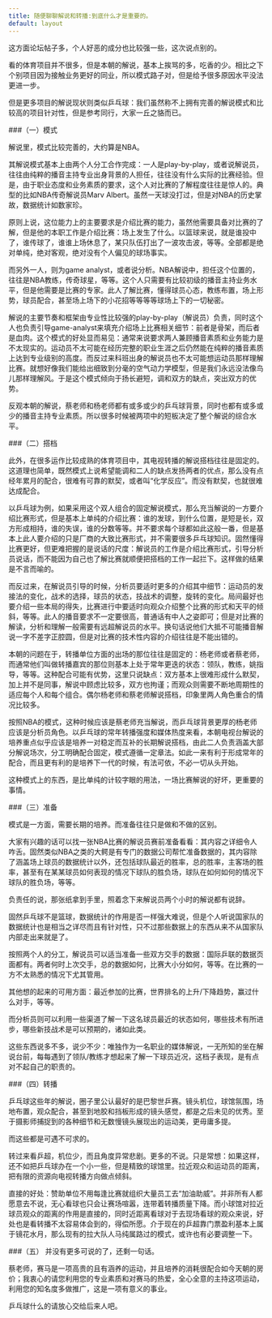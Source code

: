 ```yaml
---
title: 随便聊聊解说和转播:到底什么才是重要的。
default: layout
---
```


这方面论坛帖子多，个人好恶的成分也比较强一些，这次说点别的。

看的体育项目并不很多，但是本朝的解说，基本上挨骂的多，吃香的少。相比之下个别项目因为接触业务更好的同业，所以模式路子对，但是给予很多原因水平没法更进一步。

但是更多项目的解说现状则类似乒乓球：我们虽然称不上拥有完善的解说模式和比较高的项目针对性，但是参考同行，大家一丘之貉而已。

###（一）模式

解说里，模式比较完善的，大约算是NBA。

其解说模式基本上由两个人分工合作完成：一人是play-by-play，或者说解说员，往往由纯粹的播音主持专业出身背景的人担任，往往没有什么实际的比赛经验。但是，由于职业态度和业务素质的要求，这个人对比赛的了解程度往往是惊人的。典型的比如NBA传奇解说员Marv Albert。虽然一天球没打过，但是对NBA的历史掌故，数据统计如数家珍。

原则上说，这位能力上的主要要求是介绍比赛的能力，虽然他需要具备对比赛的了解，但是他的本职工作是介绍比赛：场上发生了什么。以篮球来说，就是谁投中了，谁传球了，谁谁上场休息了，某只队伍打出了一波攻击波，等等。全部都是绝对单纯，绝对客观，绝对没有个人偏见的球场事实。

而另外一人，则为game analyst，或者说分析。NBA解说中，担任这个位置的，往往是NBA教练，传奇球星，等等。这个人只需要有比较初级的播音主持业务水平，但是他需要是比赛的专家。此人了解比赛，懂得球员心态，教练布置，场上形势，球员配合，甚至场上场下的小花招等等等等球场上下的一切秘密。

解说的主要节奏和框架由专业性比较强的play-by-play（解说员）负责，同时这个人也负责引导game-analyst来填充介绍场上比赛相关细节：前者是骨架，而后者是血肉。这个模式的好处显而易见：通常来说要求两人兼顾播音素质和业务能力是不太现实的。运动员不太可能在经历完整的职业生涯之后仍然能在纯粹的播音素质上达到专业级别的高度。而反过来科班出身的解说员也不太可能想运动员那样理解比赛。就想好像我们能给出细致到分毫的空气动力学模型，但是我们永远没法像鸟儿那样理解风。于是这个模式倾向于扬长避短，调和双方的缺点，突出双方的优势。

反观本朝的解说，蔡老师和杨老师都有或多或少的乒乓球背景，同时也都有或多或少的播音主持专业素质。所以很多时候被两项中的短板决定了整个解说的综合水平。

###（二）搭档

此外，在很多运作比较成熟的体育项目中，其电视转播的解说搭档往往是固定的。这道理也简单，既然模式上说希望能调和二人的缺点发扬两者的优点，那么没有点经年累月的配合，很难有可靠的默契，或者叫“化学反应”。而没有默契，也就很难达成配合。

以乒乓球为例，如果采用这个双人组合的固定解说模式，那么充当解说的一方要介绍比赛形式，但是基本上单纯的介绍比赛：谁的发球，到什么位置，是短是长，双方形成相持，谁的失误，谁的分数等等。并不要求每个球都如此这般一番，但是基本上此人要介绍的只是厂商的大致比赛形式，并不需要很多乒乓球知识。固然懂得比赛更好，但更难把握的是说话的尺度：解说员的工作是介绍比赛形式，引导分析员说话，而不能因为自己也了解比赛就顺便把搭档的工作一起拦下。这样做的结果是不言而喻的。

而反过来，在解说员引导的时候，分析员要适时更多的介绍其中细节：运动员的发接法的变化，战术的选择，球员的状态，技战术的调整，旋转的变化。局间最好也要介绍一些本局的得失，比赛进行中要适时向观众介绍整个比赛的形式和天平的倾斜，等等。此人的播音要求不一定要很高，普通话有中人之姿即可；但是对比赛的解读，分析和理解一般需要有远超解说员的水平。换句话说他们大抵不可能播音解说一字不差字正腔圆，但是对比赛的技术性内容的介绍往往是不能出错的。

本朝的问题在于，转播单位方面的出场的那位往往是固定的：杨老师或者蔡老师，而通常他们叫做转播嘉宾的那位则基本上处于常年更迭的状态：领队，教练，姚指导，等等。这种配合可能有优势，这里只说缺点：双方基本上很难形成什么默契，加上并不是同事，解说中顾虑比较多，双方也拘谨；而观众则需要不断地周期性的适应每个人和每个组合。偶尔杨老师和蔡老师解说搭档，印象里两人角色重合的情况比较多。

按照NBA的模式，这种时候应该是蔡老师充当解说，而乒乓球背景更厚的杨老师应该是分析员角色。以乒乓球的常年转播强度和媒体热度来看，本朝电视台解说的培养重点似乎应该是培养一对稳定而互补的长期解说搭档，由此二人负责涵盖大部分解说场次，分工明确配合固定，模式遵循一定章法。如此一来有利于形成常年的配合，而且更有利的是培养下一代的时候，有法可依，不必一切从头开始。

这种模式上的东西，是比单纯的计较字眼的用法，一场比赛解说的好坏，更重要的事情。

###（三）准备

模式是一方面，需要长期的培养。而准备往往只是做和不做的区别。

大家有兴趣的话可以找一张NBA比赛的解说员赛前准备看看：其内容之详细令人咋舌。固然类似NBA之类的大鳄是有专门的数据公司帮忙准备数据的，其内容除了涵盖场上球员的数据统计以外，还包括球队最近的胜率，总的胜率，主客场的胜率，甚至有在某某球员如何表现的情况下球队的胜负场，球队在如何如何的情况下球队的胜负场，等等。

负责任的说，那张纸拿到手里，照着念下来解说员两个小时的解说都有说辞。

固然乒乓球不是篮球，数据统计的作用是否一样强大难说，但是个人听说国家队的数据统计也是相当之详尽而且有针对性，只不过那些数据上的东西从来不从国家队内部走出来就是了。

按照两个人的分工，解说员可以适当准备一些双方交手的数据：国际乒联的数据页面都有。两者何时上次交手，总的数据如何，比赛大小分如何，等等。在比赛的一方不太熟悉的情况下尤其管用。

其他想的起来的可用方面：最近参加的比赛，世界排名的上升/下降趋势，赢过什么对手，等等。

而分析员则可以利用一些渠道了解一下这名球员最近的状态如何，哪些技术有所进步，哪些新技战术是可以预期的，诸如此类。

这些东西说多不多，说少不少：唯独作为一名职业的媒体解说，一无所知的坐在解说台前，每每遇到了领队/教练才想起来了解一下球员近况，这档子表现，是有点对不起自己的职责的。

###（四）转播

乒乓球这些年的解说，圈子里公认最好的是巴黎世乒赛。镜头机位，球馆氛围，场地布置，观众配合，甚至到地胶和挡板形成的镜头感觉，都是之后未见的优秀。至于摄影师捕捉到的各种细节和无数慢镜头展现出的运动美，更毋庸多提。

而这些都是可遇不可求的。

转过来看乒超，机位少，而且角度异常悲剧。更多的不说。只是常想：如果这样，还不如把乒乓球办在一个小一些，但是精致的球馆里。拉近观众和运动员的距离，把有限的资源向电视转播方向做点倾斜。

直接的好处：赞助单位不用每逢比赛就组织大量员工去“加油助威”。并非所有人都愿意去不说，无心看球也只会让赛场喧嚣，连带着转播质量下降。而小球馆对拉近球员观众的距离的作用是直接的，同时近距离看球对于去现场看球的观众来说，好处也是看转播不太容易体会到的，得偿所愿。介于现在的乒超靠门票盈利基本上属于镜花水月，那么现有的拉大队人马纯属路过的模式，或许也有必要调整一下。

###（五）
并没有更多可说的了，还剩一句话。

蔡老师，赛马是一项高贵的且有涵养的运动，并且培养的消耗很配合如今天朝的房价；我衷心的请您利用您的专业素质和对赛马的热爱，全心全意的主持这项运动，利用您的知名度多做推广，这是一项有意义的事业。

乒乓球什么的请放心交给后来人吧。